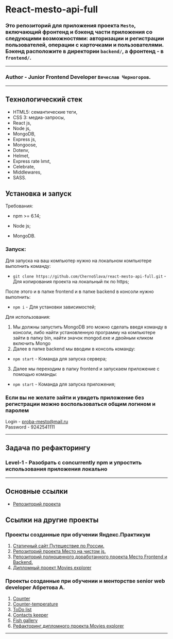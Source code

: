# React-mesto-api-full

### Это репозиторий для приложения проекта `Mesto`, включающий фронтенд и бэкенд части приложения со следующими возможностями: авторизации и регистрации пользователей, операции с карточками и пользователями. Бэкенд расположите в директории `backend/`, а фронтенд - в `frontend/`. 
---
### **Author** - Junior Frontend Developer `Вячеслав Черногоров`.

---

## Технологический стек
- HTML5: семантические теги,
- CSS 3: медиа-запросы,
- React js, 
- Node js, 
- MongoDB, 
- Express js,
- Mongoose,
- Dotenv,
- Helmet,
- Express rate lımıt,
- Celebrate,
- Middlewares,
- SASS.


## Установка и запуск

Требования:

* npm >= 6.14;

* Node js;

* MongoDB.

### Запуск:

Для запуска на ваш компьютер нужно на локальном компьютере выполнить команду: 

- `git clone https://github.com/ChernoSlava/react-mesto-api-full.git` - Для копирования проекта на локальный пк по https;

После этого и в папке frontend и в папке backend в консоли нужно выполнить: 

- `npm i` - Для установки зависимостей;

Для использования:

1) Мы должны запустить MongoDB это можно сделать введя команду в консоли, либо найти установленную программу на компьютере зайти в папку bin, найти значок mongod.exe и двойным кликом включить Mongo
2) Далее в папке backend мы вводим в консоль команду: 
- `npm start` - Команда для запуска сервера;
3) Далее мы переходим в папку frontend и запускаем приложение с помощью команды:

- `npm start` - Команда для запуска приложения;

### Если вы не желате зайти и увидеть приложение без регистрации можно воспользоваться общим логином и паролем

Login - proba-mesto@mail.ru    
Password - 9242541111

---
## Задача по рефакторингу
### Level-1 - Разобрать с concurrently npm и упростить использования приложения локально

--- 
## Основные ссылки
- [Репозиторий проекта](https://github.com/ChernoSlava/react-mesto-api-full)
## Ссылки на другие проекты
### Проекты созданные при обучении Яндекс.Практикум

1) [Статичный сайт Путешествие по России.](https://chernoslava.github.io/russian-travel/)
2) [Репозиторий проекта Место на чистом js.](https://github.com/ChernoSlava/Mesto)
3) [Репозиторий полноценного доработанного проекта Место Frontend и Backend.](https://github.com/ChernoSlava/react-mesto-api-full)
4) [Дипломный проект Movies explorer](https://github.com/ChernoSlava/movies-explorer-frontend)

### Проекты созданные при обучении и менторстве senior web developer Абретова А.

1) [Counter](https://github.com/ChernoSlava/counter)
2) [Counter-temperature](https://github.com/ChernoSlava/counter-temperature)
3) [ToDo list](https://github.com/ChernoSlava/ToDo)
4) [Contacts keeper](https://github.com/ChernoSlava/contacts-keeper)
4) [Fish gallery](https://github.com/ChernoSlava/fish-gallery)
5) [Рефакторинг дипломного проекта Movies explorer](https://github.com/ChernoSlava/Movies-exlorer-refactor)
---
